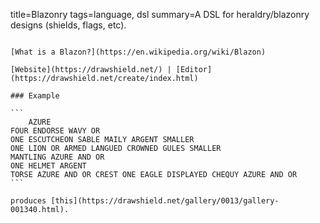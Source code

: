 title=Blazonry
tags=language, dsl
summary=A DSL for heraldry/blazonry designs (shields, flags, etc).
~~~~~~

[What is a Blazon?](https://en.wikipedia.org/wiki/Blazon)

[Website](https://drawshield.net/) | [Editor](https://drawshield.net/create/index.html)

### Example

```
    AZURE
FOUR ENDORSE WAVY OR
ONE ESCUTCHEON SABLE MAILY ARGENT SMALLER
ONE LION OR ARMED LANGUED CROWNED GULES SMALLER
MANTLING AZURE AND OR
ONE HELMET ARGENT
TORSE AZURE AND OR CREST ONE EAGLE DISPLAYED CHEQUY AZURE AND OR
```

produces [this](https://drawshield.net/gallery/0013/gallery-001340.html).
